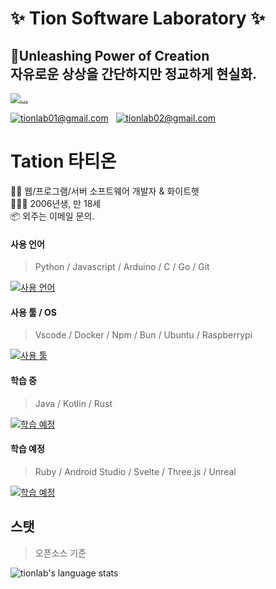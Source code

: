 # ✨ Tion Software Laboratory ✨  
## 🔮Unleashing Power of Creation <br/> 자유로운 상상을 간단하지만 정교하게 현실화.
[![...](https://i.ibb.co/ZV7cmgs/T-ON-4.png)](about:black)

[![tionlab01@gmail.com](https://img.shields.io/static/v1?label=tionlab01@gmail.com&message=%20&color=red&logo=gmail&style=flat-square&logoColor=white)](mailto:tionlab01@gmail.com)  
[![tionlab02@gmail.com](https://img.shields.io/static/v1?label=tionlab02@gmail.com&message=%20&color=yellow&logo=gmail&style=flat-square&logoColor=white)](mailto:tionlab02@gmail.com)  
   
# Tation 타티온
👨‍💻 웹/프로그램/서버 소프트웨어 개발자 & 화이트햇<br/>
👨🏻‍🎓 2006년생, 만 18세<br/>
📦 외주는 이메일 문의.<br/>

#### 사용 언어
> Python / Javascript / Arduino / C / Go / Git

[![사용 언어](https://skillicons.dev/icons?i=py,flask,selenium,opencv,qt,tensorflow,js,ts,nodejs,react,nextjs,tailwind,firebase,express,mongodb,discordjs,html,css,electron,arduino,c,go,git,md,regex&perline=5)](about:black)

#### 사용 툴 / OS
> Vscode / Docker / Npm / Bun / Ubuntu / Raspberrypi

[![사용 툴](https://skillicons.dev/icons?i=vscode,docker,github,anaconda,npm,bun,bash,powershell,ubuntu,raspberrypi,windows,heroku,netlify,replit,vercel,blender,ae,ps,pr,notion&perline=5)](about:black)

#### 학습 중
> Java / Kotlin / Rust

[![학습 예정](https://skillicons.dev/icons?i=java,spring,kotlin,rust)](about:black)

#### 학습 예정
> Ruby / Android Studio / Svelte / Three.js / Unreal

[![학습 예정](https://skillicons.dev/icons?i=ruby,androidstudio,svelte,threejs,unreal)](about:black)

## 스탯
> 오픈소스 기준

![tionlab's language stats](https://github-readme-stats.vercel.app/api/top-langs/?username=tionlab&langs_count=8&layout=compact&theme=radical)



